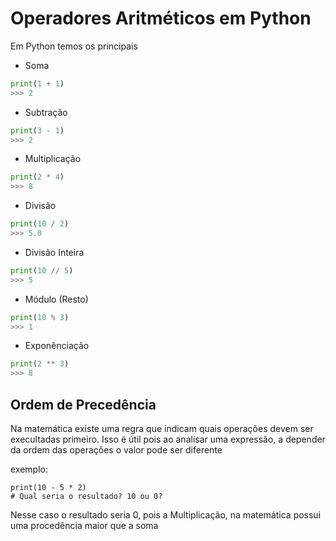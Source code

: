 # Operadores Aritméticos em Python

Em Python temos os principais

* Soma

```py
print(1 + 1)
>>> 2
```

* Subtração

```py
print(3 - 1)
>>> 2
```

* Multiplicação

```py
print(2 * 4)
>>> 8
```

* Divisão

```py
print(10 / 2)
>>> 5.0
```

* Divisão Inteira

```py
print(10 // 5)
>>> 5
```

* Módulo (Resto)

```py
print(10 % 3)
>>> 1
```

* Exponênciação

```py
print(2 ** 3)
>>> 8
```

## Ordem de Precedência

Na matemática existe uma regra que indicam quais operações devem ser execultadas primeiro. Isso é útil pois ao analisar uma expressão, a depender da ordem das operações o valor pode ser diferente

exemplo:

```
print(10 - 5 * 2)
# Qual seria o resultado? 10 ou 0?
```

Nesse caso o resultado seria 0, pois a Multiplicação, na matemática possui uma procedência maior que a soma
